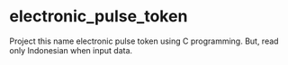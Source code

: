 # electronic_pulse_token
Project this name electronic pulse token using C programming. But, read only Indonesian when input data.  
